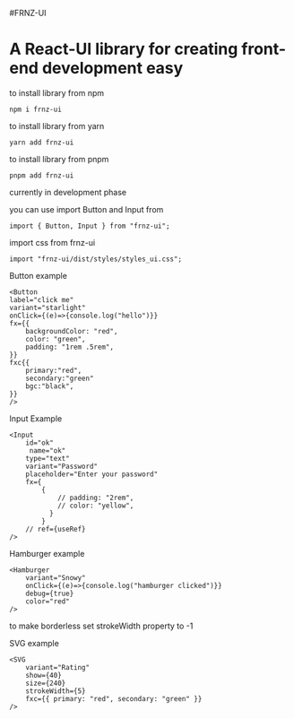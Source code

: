 #FRNZ-UI

<h1>A React-UI library for creating front-end development easy</h1>

<p>to install library from npm

    npm i frnz-ui

</p>

<p>to install library from yarn

    yarn add frnz-ui

</p>

<p>to install library from pnpm

    pnpm add frnz-ui

</p>

<p>currently in development phase</p>

<p>you can use import Button and Input from

    import { Button, Input } from "frnz-ui";

</p>

<p>import css from frnz-ui
    
    import "frnz-ui/dist/styles/styles_ui.css";

</p>

<p>Button example

    <Button
    label="click me"
    variant="starlight"
    onClick={(e)=>{console.log("hello")}}
    fx={{
        backgroundColor: "red",
        color: "green",
        padding: "1rem .5rem",
    }}
    fxc{{
        primary:"red",
        secondary:"green"
        bgc:"black",
    }}
    />

</p>

<p>Input Example

    <Input
        id="ok"
         name="ok"
        type="text"
        variant="Password"
        placeholder="Enter your password"
        fx={
            {
                // padding: "2rem",
                // color: "yellow",
              }
            }
        // ref={useRef}
    />

</p>
<p>Hamburger example

    <Hamburger
        variant="Snowy"
        onClick={(e)=>{console.log("hamburger clicked")}}
        debug={true}
        color="red"
    />

</p>

<p>to make borderless set strokeWidth property to -1</p>
<p>SVG example

    <SVG
        variant="Rating"
        show={40}
        size={240}
        strokeWidth={5}
        fxc={{ primary: "red", secondary: "green" }}
    />

</p>
